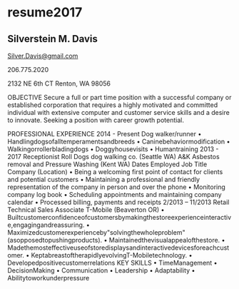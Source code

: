 # resume2017

## Silverstein M. Davis 

Silver.Davis@gmail.com 

206.775.2020 

2132 NE 6th CT Renton, WA 98056 
 
OBJECTIVE 
Secure a full or part time position with a successful company or established corporation that requires a highly motivated and committed individual with extensive computer and customer service skills and a desire to innovate. Seeking a position with career growth potential.
 
PROFESSIONAL EXPERIENCE
2014 - Present Dog walker/runner
• Handlingdogsofalltemperamentsandbreeds • Caninebehaviormodification
• Walkingorrollerbladingdogs
• Doggyhousevisits
• Humantraining
2013 - 2017 Receptionist
Roll Dogs dog walking co. (Seattle WA)
A&K Asbestos removal and Pressure Washing (Kent WA)
 Dates Employed
  Job Title
  Company (Location)
    • Being a welcoming first point of contact for clients and potential customers
• Maintaining a professional and friendly representation of the company in person and over the phone • Monitoring company log book
• Scheduling appointments and maintaining company calendar
• Processed billing, payments and receipts
2/2013 – 11/2013 Retail Technical Sales Associate T-Mobile (Beaverton OR)
• Builtcustomerconfidenceofcustomersbymakingthestoreexperienceinteractive,engagingandreassuring. • Maximizedcustomerexperienceby"solvingthewholeproblem"(asopposedtopushingproducts).
• Maintainedthevisualappealofthestore.
• Madethemosteffectiveuseofstoredisplaysandinteractivedevicesforeachcustomer.
• KeptabreastoftherapidlyevolvingT-Mobiletechnology. • Developedpositivecustomerrelations
KEY SKILLS
• TimeManagement • DecisionMaking
• Communication
• Leadership
• Adaptability
• Abilitytoworkunderpressure
       
  
 
